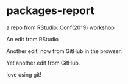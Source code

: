 # packages-report
a repo from RStudio::Conf(2019) workshop

An edit from RStudio

Another edit, now from GitHub in the browser.

Yet another edit from GitHub.

love using git!